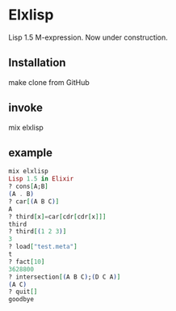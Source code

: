 # Elxlisp
Lisp 1.5 M-expression. Now under construction.


## Installation
make clone from GitHub

## invoke
mix elxlisp


## example
```elixir
mix elxlisp
Lisp 1.5 in Elixir
? cons[A;B]
(A . B)
? car[(A B C)]
A
? third[x]=car[cdr[cdr[x]]]
third
? third[(1 2 3)]
3
? load["test.meta"]
t
? fact[10]
3628800
? intersection[(A B C);(D C A)]
(A C)
? quit[]
goodbye
```
